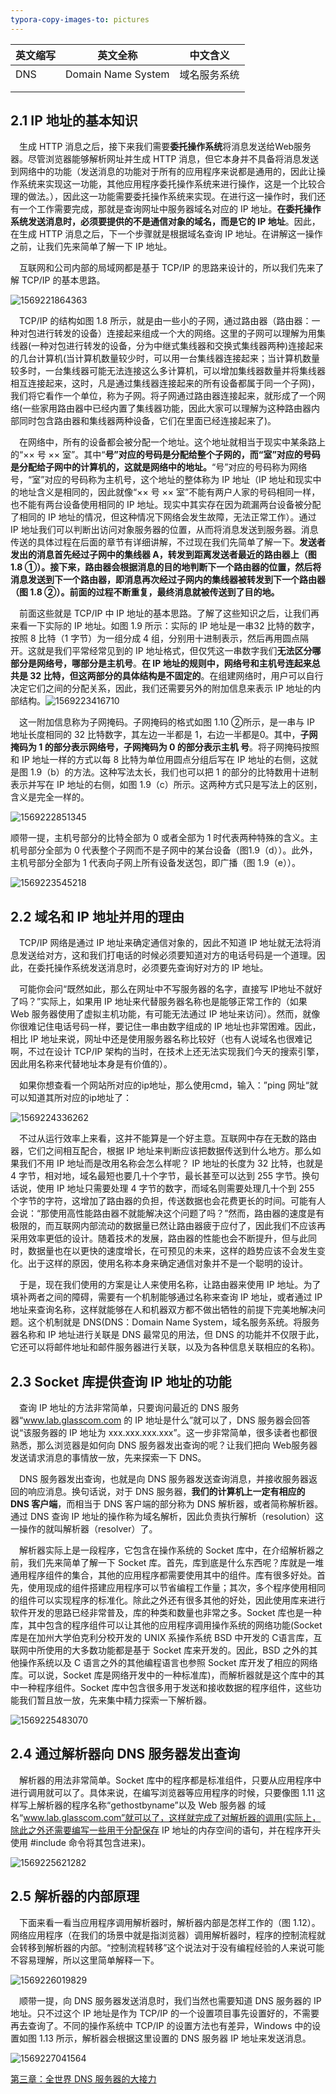```yaml
---
typora-copy-images-to: pictures
---
```


| 英文缩写 | 英文全称           | 中文含义     |
| -------- | ------------------ | ------------ |
| DNS      | Domain Name System | 域名服务系统 |
|          |                    |              |
|          |                    |              |



## 2.1 IP 地址的基本知识

&emsp;生成 HTTP 消息之后，接下来我们需要**委托操作系统**将消息发送给Web服务器。尽管浏览器能够解析网址并生成 HTTP 消息，但它本身并不具备将消息发送到网络中的功能（发送消息的功能对于所有的应用程序来说都是通用的，因此让操作系统来实现这一功能，其他应用程序委托操作系统来进行操作，这是一个比较合理的做法。），因此这一功能需要委托操作系统来实现。在进行这一操作时，我们还有一个工作需要完成，那就是查询网址中服务器域名对应的 IP 地址。**在委托操作系统发送消息时，必须要提供的不是通信对象的域名，而是它的 IP 地址**。因此，在生成 HTTP 消息之后，下一个步骤就是根据域名查询 IP 地址。在讲解这一操作之前，让我们先来简单了解一下 IP 地址。

&emsp;互联网和公司内部的局域网都是基于 TCP/IP 的思路来设计的，所以我们先来了解 TCP/IP 的基本思路。

![1569221864363](pictures/1569221864363.png)

&emsp;TCP/IP 的结构如图 1.8 所示，就是由一些小的子网，通过路由器（路由器：一种对包进行转发的设备）连接起来组成一个大的网络。这里的子网可以理解为用集线器(一种对包进行转发的设备，分为中继式集线器和交换式集线器两种)连接起来的几台计算机(当计算机数量较少时，可以用一台集线器连接起来；当计算机数量较多时，一台集线器可能无法连接这么多计算机，可以增加集线器数量并将集线器相互连接起来，这时，凡是通过集线器连接起来的所有设备都属于同一个子网)，我们将它看作一个单位，称为子网。将子网通过路由器连接起来，就形成了一个网络(一些家用路由器中已经内置了集线器功能，因此大家可以理解为这种路由器内部同时包含路由器和集线器两种设备，它们在里面已经连接起来了)。

&emsp;在网络中，所有的设备都会被分配一个地址。这个地址就相当于现实中某条路上的“×× 号 ×× 室”。其中“**号”对应的号码是分配给整个子网的，而“室”对应的号码是分配给子网中的计算机的，这就是网络中的地址。**“号”对应的号码称为网络号，“室”对应的号码称为主机号，这个地址的整体称为 IP 地址（IP 地址和现实中的地址含义是相同的，因此就像“×× 号 ×× 室”不能有两户人家的号码相同一样，也不能有两台设备使用相同的 IP 地址。现实中其实存在因为疏漏两台设备被分配了相同的 IP 地址的情况，但这种情况下网络会发生故障，无法正常工作）。通过 IP 地址我们可以判断出访问对象服务器的位置，从而将消息发送到服务器。消息传送的具体过程在后面的章节有详细讲解，不过现在我们先简单了解一下。**发送者发出的消息首先经过子网中的集线器 A，转发到距离发送者最近的路由器上（图 1.8 ①）。接下来，路由器会根据消息的目的地判断下一个路由器的位置，然后将消息发送到下一个路由器，即消息再次经过子网内的集线器被转发到下一个路由器（图 1.8 ②）。前面的过程不断重复，最终消息就被传送到了目的地。**

&emsp;前面这些就是 TCP/IP 中 IP 地址的基本思路。了解了这些知识之后，让我们再来看一下实际的 IP 地址。如图 1.9 所示：实际的 IP 地址是一串32 比特的数字，按照 8 比特（1 字节）为一组分成 4 组，分别用十进制表示，然后再用圆点隔开。这就是我们平常经常见到的 IP 地址格式，但仅凭这一串数字我们**无法区分哪部分是网络号，哪部分是主机号**。**在 IP 地址的规则中，网络号和主机号连起来总共是 32 比特，但这两部分的具体结构是不固定的**。在组建网络时，用户可以自行决定它们之间的分配关系，因此，我们还需要另外的附加信息来表示 IP 地址的内部结构。![1569223416710](pictures/1569223416710.png)

&emsp;这一附加信息称为子网掩码。子网掩码的格式如图 1.10 ②所示，是一串与 IP 地址长度相同的 32 比特数字，其左边一半都是 1，右边一半都是0。其中，**子网掩码为 1 的部分表示网络号，子网掩码为 0 的部分表示主机
号**。将子网掩码按照和 IP 地址一样的方式以每 8 比特为单位用圆点分组后写在 IP 地址的右侧，这就是图 1.9（b）的方法。这种写法太长，我们也可以把 1 的部分的比特数用十进制表示并写在 IP 地址的右侧，如图 1.9（c）所示。这两种方式只是写法上的区别，含义是完全一样的。

![1569222851345](pictures/1569222851345.png)

顺带一提，主机号部分的比特全部为 0 或者全部为 1 时代表两种特殊的含义。主机号部分全部为 0 代表整个子网而不是子网中的某台设备（图1.9（d））。此外，主机号部分全部为 1 代表向子网上所有设备发送包，即广播（图 1.9（e））。

![1569223545218](pictures/1569223545218.png)

## 2.2 域名和 IP 地址并用的理由

&emsp;TCP/IP 网络是通过 IP 地址来确定通信对象的，因此不知道 IP 地址就无法将消息发送给对方，这和我们打电话的时候必须要知道对方的电话号码是一个道理。因此，在委托操作系统发送消息时，必须要先查询好对方的 IP 地址。

&emsp;可能你会问“既然如此，那么在网址中不写服务器的名字，直接写 IP地址不就好了吗？”实际上，如果用 IP 地址来代替服务器名称也是能够正常工作的（如果 Web 服务器使用了虚拟主机功能，有可能无法通过 IP 地址来访问）。然而，就像你很难记住电话号码一样，要记住一串由数字组成的 IP 地址也非常困难。因此，相比 IP 地址来说，网址中还是使用服务器名称比较好（也有人说域名也很难记啊，不过在设计 TCP/IP 架构的当时，在技术上还无法实现我们今天的搜索引擎，因此用名称来代替地址本身是有价值的）。

&emsp;如果你想查看一个网站所对应的ip地址，那么使用cmd，输入：”ping 网址“就可以知道其所对应的ip地址了：

![1569224336262](pictures/1569224336262.png)

&emsp;不过从运行效率上来看，这并不能算是一个好主意。互联网中存在无数的路由器，它们之间相互配合，根据 IP 地址来判断应该把数据传送到什么地方。那么如果我们不用 IP 地址而是改用名称会怎么样呢？ IP 地址的长度为 32 比特，也就是 4 字节，相对地，域名最短也要几十个字节，最长甚至可以达到 255 字节。换句话说，使用 IP 地址只需要处理 4 字节的数字，而域名则需要处理几十个到 255 个字节的字符，这增加了路由器的负担，传送数据也会花费更长的时间。可能有人会说：“那使用高性能路由器不就能解决这个问题了吗？”然而，路由器的速度是有极限的，而互联网内部流动的数据量已然让路由器疲于应付了，因此我们不应该再采用效率更低的设计。随着技术的发展，路由器的性能也会不断提升，但与此同时，数据量也在以更快的速度增长，在可预见的未来，这样的趋势应该不会发生变化。出于这样的原因，使用名称本身来确定通信对象并不是一个聪明的设计。

&emsp;于是，现在我们使用的方案是让人来使用名称，让路由器来使用 IP 地址。为了填补两者之间的障碍，需要有一个机制能够通过名称来查询 IP 地址，或者通过 IP 地址来查询名称，这样就能够在人和机器双方都不做出牺牲的前提下完美地解决问题。这个机制就是 DNS(DNS：Domain Name System，域名服务系统。将服务器名称和 IP 地址进行关联是 DNS 最常见的用法，但 DNS 的功能并不仅限于此，它还可以将邮件地址和邮件服务器进行关联，以及为各种信息关联相应的名称)。

## 2.3 Socket 库提供查询 IP 地址的功能

&emsp;查询 IP 地址的方法非常简单，只要询问最近的 DNS 服务器“www.lab.glasscom.com 的 IP 地址是什么”就可以了，DNS 服务器会回答说“该服务器的 IP 地址为 xxx.xxx.xxx.xxx”。这一步非常简单，很多读者也都很熟悉，那么浏览器是如何向 DNS 服务器发出查询的呢？让我们把向 Web服务器发送请求消息的事情放一放，先来探索一下 DNS。

&emsp;DNS 服务器发出查询，也就是向 DNS 服务器发送查询消息，并接收服务器返回的响应消息。换句话说，对于 DNS 服务器，**我们的计算机上一定有相应的 DNS 客户端**，而相当于 DNS 客户端的部分称为 DNS 解析器，或者简称解析器。通过 DNS 查询 IP 地址的操作称为域名解析，因此负责执行解析（resolution）这一操作的就叫解析器（resolver）了。

&emsp;解析器实际上是一段程序，它包含在操作系统的 Socket 库中，在介绍解析器之前，我们先来简单了解一下 Socket 库。首先，库到底是什么东西呢？库就是一堆通用程序组件的集合，其他的应用程序都需要使用其中的组件。库有很多好处。首先，使用现成的组件搭建应用程序可以节省编程工作量；其次，多个程序使用相同的组件可以实现程序的标准化。除此之外还有很多其他的好处，因此使用库来进行软件开发的思路已经非常普及，库的种类和数量也非常之多。Socket 库也是一种库，其中包含的程序组件可以让其他的应用程序调用操作系统的网络功能(Socket 库是在加州大学伯克利分校开发的 UNIX 系操作系统 BSD 中开发的 C语言库，互联网中所使用的大多数功能都是基于 Socket 库来开发的。因此，BSD 之外的其他操作系统以及 C 语言之外的其他编程语言也参照 Socket 库开发了相应的网络库。可以说，Socket 库是网络开发中的一种标准库)，而解析器就是这个库中的其中一种程序组件。Socket 库中包含很多用于发送和接收数据的程序组件，这些功能我们暂且放一放，先来集中精力探索一下解析器。

![1569225483070](pictures/1569225483070.png)

## 2.4 通过解析器向 DNS 服务器发出查询

&emsp;解析器的用法非常简单。Socket 库中的程序都是标准组件，只要从应用程序中进行调用就可以了。具体来说，在编写浏览器等应用程序的时候，只要像图 1.11 这样写上解析器的程序名称“gethostbyname”以及 Web 服务器
的域名“www.lab.glasscom.com”就可以了，这样就完成了对解析器的调用(实际上，除此之外还需要编写一些用于分配保存 IP 地址的内存空间的语句，并在程序开头使用 #include 命令将其包含进来)。

![1569225621282](pictures/1569225621282.png)

## 2.5 解析器的内部原理

&emsp;下面来看一看当应用程序调用解析器时，解析器内部是怎样工作的（图 1.12）。网络应用程序（在我们的场景中就是指浏览器）调用解析器时，程序的控制流程就会转移到解析器的内部。“控制流程转移”这个说法对于没有编程经验的人来说可能不容易理解，所以这里简单解释一下。

![1569226019829](pictures/1569226019829.png)

&emsp;顺带一提，向 DNS 服务器发送消息时，我们当然也需要知道 DNS 服务器的 IP 地址。只不过这个 IP 地址是作为 TCP/IP 的一个设置项目事先设置好的，不需要再去查询了。不同的操作系统中 TCP/IP 的设置方法也有差异，Windows 中的设置如图 1.13 所示，解析器会根据这里设置的 DNS 服务器 IP 地址来发送消息。

![1569227041564](pictures/1569227041564.png)



[第三章：全世界 DNS 服务器的大接力](https://github.com/Spongecaptain/Computer-Network-Notes/blob/master/%E7%AC%AC%E4%B8%89%E7%AB%A0%20%E5%85%A8%E4%B8%96%E7%95%8C%20DNS%20%E6%9C%8D%E5%8A%A1%E5%99%A8%E7%9A%84%E5%A4%A7%E6%8E%A5%E5%8A%9B.md)